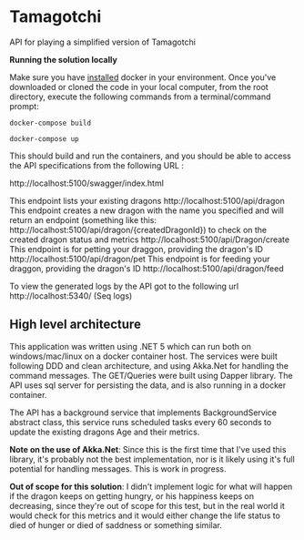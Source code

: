 # Tamagotchi
API for playing a simplified version of Tamagotchi

**Running the solution locally**

Make sure you have [installed](https://docs.docker.com/docker-for-windows/install/) docker in your environment. Once you've downloaded or cloned the code in your local computer, from the root directory, execute the following commands from a terminal/command prompt:

`docker-compose build`

`docker-compose up`

This should build and run the containers, and you should be able to access the API specifications from the following URL :

http://localhost:5100/swagger/index.html

This endpoint lists your existing dragons
http://localhost:5100/api/dragon
This endpoint creates a new dragon with the name you specified and will return an endpoint (something like this: http://localhost:5100/api/dragon/{createdDragonId}) to check on the created dragon status and metrics
http://localhost:5100/api/Dragon/create
This endpoint is for petting your draggon, providing the dragon's ID
http://localhost:5100/api/dragon/pet
This endpoint is for feeding your draggon, providing the dragon's ID
http://localhost:5100/api/dragon/feed

To view the generated logs by the API got to the following url
http://localhost:5340/ (Seq logs)

## High level architecture 

This application was written using .NET 5 which can run both on windows/mac/linux on a docker container host. The services were built following DDD and clean architecture, and using Akka.Net for handling the command messages. The GET/Queries were built using Dapper library. The API uses sql server for persisting the data, and is also running in a docker container.

The API has a background service that implements BackgroundService abstract class, this service runs scheduled tasks every 60 seconds to update the existing dragons Age and their metrics.

**Note on the use of Akka.Net**:
Since this is the first time that I've used this library, it's probably not the best implementation, nor is it likely using it's full potential for handling messages. This is work in progress.

**Out of scope for this solution**:
I didn't implement logic for what will happen if the dragon keeps on getting hungry, or his happiness keeps on decreasing, since they're out of scope for this test, but in the real world it would check for this metrics and it would either change the life status to died of hunger or died of saddness or something similar.
